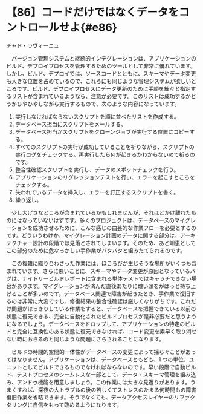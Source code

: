 # 【86】コードだけではなくデータをコントロールせよ{#e86}

<div class="author">チャド・ラヴィーニュ</div>

　バージョン管理システムと継続的インテグレーションは、アプリケーションのビルド、デプロイプロセスを管理するためのツールとして非常に優れています。しかし、ビルド、デプロイでは、ソースコードとともに、スキーマやデータ変更も大きな位置を占めているので、これらにも同じような管理システムが欲しいところです。ビルド、デプロイプロセスにデータ更新のために手順を細々と指定するリストが含まれているようなら、注意が必要です。このリストは成功するかどうかひやひやしながら実行するもので、次のような内容になっています。

1. 実行しなければならないスクリプトを順に並べたリストを作成する。
2. データベース担当にスクリプトをメールする。
3. データベース担当がスクリプトをクローンジョブが実行する位置にコピーする。
4. すべてのスクリプトの実行が成功していることを祈りながら、スクリプトの実行ログをチェックする。再実行したら何が起きるかわからないので祈るのです。
5. 整合性確認スクリプトを実行し、データのスポットチェックを行う。
6. アプリケーションのリグレッションテストを行い、エラーを起こすところをチェックする。
7. 失われているデータを挿入し、エラーを訂正するスクリプトを書く。
8. 繰り返し。

　少し大げさなところが含まれているかもしれませんが、それほどかけ離れたものにはなっていないはずです。多くのプロジェクトは、データベースのマイグレーションを成功させるために、こんな感じの曲芸的な作業フローを必要とするのです。どういうわけか、マイグレーション計画のデータに関する部分は、アーキテクチャー設計の段階では見落とされてしまいます。そのため、あと知恵としてこの部分のために危なっかしい手作業がバタバタと組みたてられるのです。

　この複雑に織り合わさった作業には、ほころびが生じそうな場所がいくつも含まれています。さらに悪いことに、スキーマやデータ変更が原因となっているバグは、ナイトリービルドレポートに含まれる単体テストではキャッチできない場合があります。マイグレーションが済んだ直後あたりに醜い頭をがばっと持ち上げることが多いのです。データベース関連で障害が起きたとき、手作業で復旧するのは非常に大変ですし、修復結果の整合性確認は厳しくなりがちです。これだけ問題がはっきりしている作業をすると、データベースを把握できている以前の状態に復元できる、完全に自動化されたビルドプロセスが是非必要だと思うようになるでしょう。データベースをドロップして、アプリケーションの特定のビルドと完全に互換性のある状態に復元できなければ、コード変更を素早く取り消せない時におきるのと同じような問題にさらされることになります。

　ビルドの時間的空間的一体性がデータベースの変更によって揺らぐことがあってはなりません。アプリケーションは、データベースともども、1 つの単位、ユニットとしてビルドできるものでなければならないのです。早い段階で自動ビルド、テストプロセスのシームレスな一部として、データ・スキーマ管理を組み込み、アンドゥ機能を用意しましょう。この作業には大きな見返りがあります。うまくすれば、深夜の大トラブルの後の苦しくてストレスのたまる何時間もの障害復旧作業を省略できます。そうでなくても、データアクセスレイヤーのリファクタリングに自信をもって臨めるようになります。
